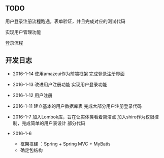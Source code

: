 ## TODO

用户登录注册流程跑通，表单验证，并且完成对应的测试代码

实现用户管理功能

登录流程


## 开发日志
- 2016-1-14
    使用amazeui作为前端框架
    完成登录注册界面

- 2016-1-13
    改进用户注册功能
    实现用户登录功能

- 2016-1-12
    用户注册

- 2016-1-11
    建立基本的用户数据库表
    完成大部分用户注册登录代码

- 2016-1-7
    加入Lombok库，旨在让实体类看着简洁点
    加入shiro作为权限控制，完成简单的用户表设计
    部分代码

- 2016-1-6
    - 框架搭建 ：Spring + Spring MVC + MyBatis
    - 确定包结构
